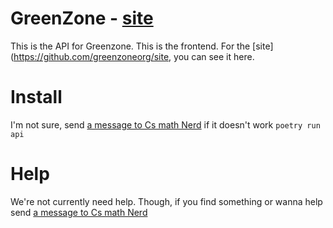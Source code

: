 


# GreenZone - [site](https://greenzone.vercel.app/)

This is the API for Greenzone. This is the frontend. For the [site](https://github.com/greenzoneorg/site, you can see it here.

# Install
I'm not sure, send [a message to Cs math Nerd](https://twitter.com/cs_math_nerd) if it doesn't work
`poetry run api`

# Help
We're not currently need help. Though, if you find something or wanna help send [a message to Cs math Nerd](https://twitter.com/cs_math_nerd)
